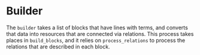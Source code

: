 # Builder

The `builder` takes a list of blocks that have lines with terms, and converts that data into
resources that are connected via relations. This process takes places in `build_blocks`, and it
relies on `process_relations` to process the relations that are described in each block.
